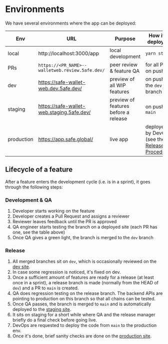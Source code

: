 # Environments
We have several environments where the app can be deployed:


|Env|URL|Purpose|How it's deployed|Backend env|
|---|---|---|---|---|
|local|http://localhost:3000/app|local development|`yarn start`|staging|
|PRs   |`https://<PR_NAME>--walletweb.review.5afe.dev/`|peer review & feature QA|for all PRs on push|staging|
|dev  |https://safe-wallet-web.dev.5afe.dev/|preview of all WIP features|on push to the `dev` branch|staging|
|staging|https://safe-wallet-web.staging.5afe.dev/|preview of features before a release|on push to `main`|**production** (for testing)|
|production|https://app.safe.global/|live app|deployed by DevOps (see the [Release Procedure](release-procedure.md))|**production**|

## Lifecycle of a feature

After a feature enters the development cycle (i.e. is in a sprint), it goes through the following steps:

### Development & QA
1. Developer starts working on the feature
2. Developer creates a Pull Request and assigns a reviewer
3. Reviewer leaves feedback until the PR is approved
4. QA engineer starts testing the branch on a deployed site (each PR has one, see the table above)
5. Once QA gives a green light, the branch is merged to the `dev` branch

### Release
1. All merged branches sit on `dev`, which is occasionally reviewed on the [dev site](https://safe-wallet-web.dev.5afe.dev/).
2. In case some regression is noticed, it's fixed on dev.
3. Once a sufficient amount of features are ready for a release (at least once in a sprint), a release branch is made (normally from the HEAD of `dev`) and a PR to `main` is created.
4. QA does regression testing on the release branch. The backend APIs are pointing to production on this branch so that all chains can be tested.
5. Once QA passes, the branch is merged to `main` and is automatically deployed to the [staging site](https://safe-wallet-web.staging.5afe.dev/).
6. It sits on staging for a short while where QA and the release manager briefly do a final check before going live.
7. DevOps are requested to deploy the code from `main` to the production env.
8. Once it's done, brief sanity checks are done on the [production site](https://app.safe.global/).
